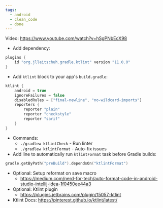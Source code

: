 ```yaml
---
tags:
  - android
  - clean_code
  - done
---
```

Video: https://www.youtube.com/watch?v=hSgPNbEcX98
- Add dependency:
```kotlin
plugins {
	id "org.jlleitschuh.gradle.ktlint" version "11.0.0"
}
```
- Add `ktlint` block to your app's `build.gradle`:
```kotlin
ktlint {
	android = true
	ignoreFailures = false
	disabledRules = ["final-newline", "no-wildcard-imports"]
	reporters {
		reporter "plain"
		reporter "checkstyle"
		reporter "sarif"
	}
}
```
- Commands:
	- `./gradlew ktlintCheck` - Run linter
	- `./gradlew ktlintFormat` - Auto-fix issues
- Add line to automatically run `ktlintFormat` task before Gradle builds:
```kotlin
gradle.getByPath("preBuild").dependsOn("ktlintFormat")
```
- Optional: Setup reformat on save macro
	- https://medium.com/nerd-for-tech/auto-format-code-in-android-studio-intellij-idea-1f0450ee44a3
- Optional: Ktlint plugin
	- https://plugins.jetbrains.com/plugin/15057-ktlint
- Ktlint Docs: https://pinterest.github.io/ktlint/latest/
